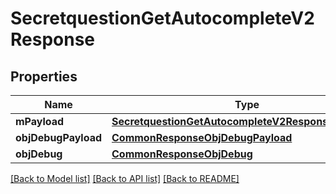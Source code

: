 # SecretquestionGetAutocompleteV2Response

## Properties
Name | Type | Description | Notes
------------ | ------------- | ------------- | -------------
**mPayload** | [**SecretquestionGetAutocompleteV2ResponseMPayload**](SecretquestionGetAutocompleteV2ResponseMPayload.md) |  | 
**objDebugPayload** | [**CommonResponseObjDebugPayload**](CommonResponseObjDebugPayload.md) |  | [optional] 
**objDebug** | [**CommonResponseObjDebug**](CommonResponseObjDebug.md) |  | [optional] 

[[Back to Model list]](../README.md#documentation-for-models) [[Back to API list]](../README.md#documentation-for-api-endpoints) [[Back to README]](../README.md)


